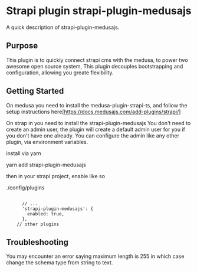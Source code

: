 # Strapi plugin strapi-plugin-medusajs

A quick description of strapi-plugin-medusajs.

## Purpose

This plugin is to quickly connect strapi cms with the medusa, to power two awesome open source system,
This plugin decouples bootstrapping and configuration, allowing you greate flexibility. 

## Getting Started

On medusa you need to install the medusa-plugin-strapi-ts, and follow the setup instructions here[https://docs.medusajs.com/add-plugins/strapi/]

On strap in you need to install the strapi-plugin-medusajs
You don't need to create an admin user, the plugin will create a default admin user for you if you don't have one already. You can configure the admin like any other plugin, via environment variables. 

install via yarn

yarn add strapi-plugin-medusajs

then in your strapi project, enable like so

./config/plugins

```

      // ...
      'strapi-plugin-medusajs': {
        enabled: true,
      },
    // other plugins

```

## Troubleshooting
You may encounter an error saying maximum length is 255 in which case change the schema type from string to text.
